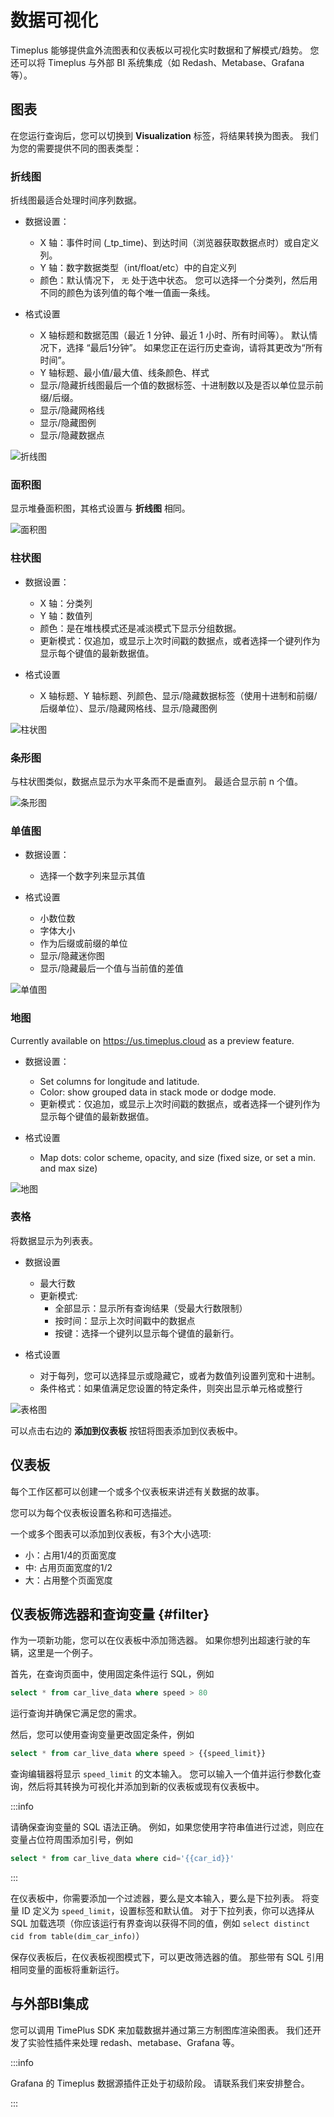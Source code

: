 # 数据可视化

Timeplus 能够提供盒外流图表和仪表板以可视化实时数据和了解模式/趋势。 您还可以将 Timeplus 与外部 BI 系统集成（如 Redash、Metabase、Grafana 等）。

## 图表

在您运行查询后，您可以切换到 **Visualization** 标签，将结果转换为图表。 我们为您的需要提供不同的图表类型：

### 折线图

折线图最适合处理时间序列数据。

* 数据设置：
  * X 轴：事件时间 (_tp_time)、到达时间（浏览器获取数据点时）或自定义列。
  * Y 轴：数字数据类型（int/float/etc）中的自定义列
  * 颜色：默认情况下， `无` 处于选中状态。 您可以选择一个分类列，然后用不同的颜色为该列值的每个唯一值画一条线。

* 格式设置
  * X 轴标题和数据范围（最近 1 分钟、最近 1 小时、所有时间等）。 默认情况下，选择 “最后1分钟”。 如果您正在运行历史查询，请将其更改为“所有时间”。
  * Y 轴标题、最小值/最大值、线条颜色、样式
  * 显示/隐藏折线图最后一个值的数据标签、十进制数以及是否以单位显示前缀/后缀。
  * 显示/隐藏网格线
  * 显示/隐藏图例
  * 显示/隐藏数据点

![折线图](/img/line-chart-single.png)

### 面积图

显示堆叠面积图，其格式设置与 **折线图** 相同。

![面积图](/img/area-chart.png)

### 柱状图

* 数据设置：
  * X 轴：分类列
  * Y 轴：数值列
  * 颜色：是在堆栈模式还是减淡模式下显示分组数据。
  * 更新模式：仅追加，或显示上次时间戳的数据点，或者选择一个键列作为显示每个键值的最新数据值。

* 格式设置
  * X 轴标题、Y 轴标题、列颜色、显示/隐藏数据标签（使用十进制和前缀/后缀单位）、显示/隐藏网格线、显示/隐藏图例

![柱状图](/img/column-chart.png)

### 条形图

与柱状图类似，数据点显示为水平条而不是垂直列。 最适合显示前 n 个值。

![条形图](/img/bar-chart.png)

### 单值图

* 数据设置：
  * 选择一个数字列来显示其值

* 格式设置
  * 小数位数
  * 字体大小
  * 作为后缀或前缀的单位
  * 显示/隐藏迷你图
  * 显示/隐藏最后一个值与当前值的差值

![单值图](/img/single-value-chart.png)

### 地图

Currently available on https://us.timeplus.cloud as a preview feature.

* 数据设置：
  * Set columns for longitude and latitude.
  * Color: show grouped data in stack mode or dodge mode.
  * 更新模式：仅追加，或显示上次时间戳的数据点，或者选择一个键列作为显示每个键值的最新数据值。

* 格式设置
  * Map dots: color scheme, opacity, and size (fixed size, or set a min. and max size)

![地图](/img/map-chart.png)

### 表格

将数据显示为列表表。

* 数据设置
  * 最大行数
  * 更新模式:
    * 全部显示：显示所有查询结果（受最大行数限制）
    * 按时间：显示上次时间戳中的数据点
    * 按键：选择一个键列以显示每个键值的最新行。

* 格式设置
  * 对于每列，您可以选择显示或隐藏它，或者为数值列设置列宽和十进制。
  * 条件格式：如果值满足您设置的特定条件，则突出显示单元格或整行

![表格图](/img/table-chart.png)

可以点击右边的 **添加到仪表板** 按钮将图表添加到仪表板中。

## 仪表板

每个工作区都可以创建一个或多个仪表板来讲述有关数据的故事。

您可以为每个仪表板设置名称和可选描述。

一个或多个图表可以添加到仪表板，有3个大小选项:

* 小：占用1/4的页面宽度
* 中: 占用页面宽度的1/2
* 大：占用整个页面宽度


## 仪表板筛选器和查询变量 {#filter}

作为一项新功能，您可以在仪表板中添加筛选器。 如果你想列出超速行驶的车辆，这里是一个例子。

首先，在查询页面中，使用固定条件运行 SQL，例如

```sql
select * from car_live_data where speed > 80
```

运行查询并确保它满足您的需求。

然后，您可以使用查询变量更改固定条件，例如

```sql
select * from car_live_data where speed > {{speed_limit}}
```

查询编辑器将显示 `speed_limit` 的文本输入。 您可以输入一个值并运行参数化查询，然后将其转换为可视化并添加到新的仪表板或现有仪表板中。

:::info

请确保查询变量的 SQL 语法正确。 例如，如果您使用字符串值进行过滤，则应在变量占位符周围添加引号，例如

```sql
select * from car_live_data where cid='{{car_id}}'
```

:::

在仪表板中，你需要添加一个过滤器，要么是文本输入，要么是下拉列表。 将变量 ID 定义为 `speed_limit`，设置标签和默认值。 对于下拉列表，你可以选择从 SQL 加载选项（你应该运行有界查询以获得不同的值，例如 `select distinct cid from table(dim_car_info)`）

保存仪表板后，在仪表板视图模式下，可以更改筛选器的值。 那些带有 SQL 引用相同变量的面板将重新运行。



## 与外部BI集成

您可以调用 TimePlus SDK 来加载数据并通过第三方制图库渲染图表。  我们还开发了实验性插件来处理 redash、metabase、Grafana 等。

:::info

Grafana 的 Timeplus 数据源插件正处于初级阶段。 请联系我们来安排整合。

:::

